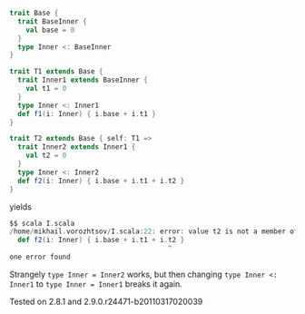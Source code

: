 ```scala
trait Base {
  trait BaseInner {
    val base = 0
  }
  type Inner <: BaseInner
}

trait T1 extends Base {
  trait Inner1 extends BaseInner {
    val t1 = 0
  }
  type Inner <: Inner1
  def f1(i: Inner) { i.base + i.t1 }
}

trait T2 extends Base { self: T1 =>
  trait Inner2 extends Inner1 {
    val t2 = 0
  }
  type Inner <: Inner2
  def f2(i: Inner) { i.base + i.t1 + i.t2 }
}
```
yields
```scala
$$ scala I.scala
/home/mikhail.vorozhtsov/I.scala:22: error: value t2 is not a member of T2.this.Inner
  def f2(i: Inner) { i.base + i.t1 + i.t2 }
                                       ^
one error found
```
Strangely `type Inner = Inner2` works, but then changing `type Inner <: Inner1` to `type Inner = Inner1` breaks it again.

Tested on 2.8.1 and 2.9.0.r24471-b20110317020039
